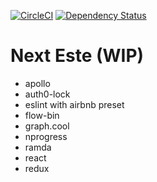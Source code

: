 [![CircleCI](https://circleci.com/gh/este/este.svg?style=svg)](https://circleci.com/gh/este/este)
[![Dependency Status](https://david-dm.org/este/este.svg)](https://david-dm.org/este/este)

# Next Este (WIP)

- apollo
- auth0-lock
- eslint with airbnb preset
- flow-bin
- graph.cool
- nprogress
- ramda
- react
- redux
